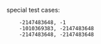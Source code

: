 special test cases:  
	
		-2147483648, -1  
		-1010369383, -2147483648  
		-2147483648, -2147483648
